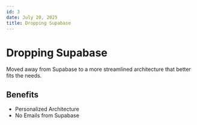 ```yaml
---
id: 3
date: July 20, 2025
title: Dropping Supabase
---
```


# Dropping Supabase

Moved away from Supabase to a more streamlined architecture that better fits the needs.

## Benefits
- Personalized Architecture
- No Emails from Supabase